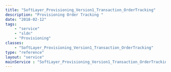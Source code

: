 ```yaml
---
title: "SoftLayer_Provisioning_Version1_Transaction_OrderTracking"
description: "Provisioning Order Tracking "
date: "2018-02-12"
tags:
    - "service"
    - "sldn"
    - "Provisioning"
classes:
    - "SoftLayer_Provisioning_Version1_Transaction_OrderTracking"
type: "reference"
layout: "service"
mainService : "SoftLayer_Provisioning_Version1_Transaction_OrderTracking"
---
```

